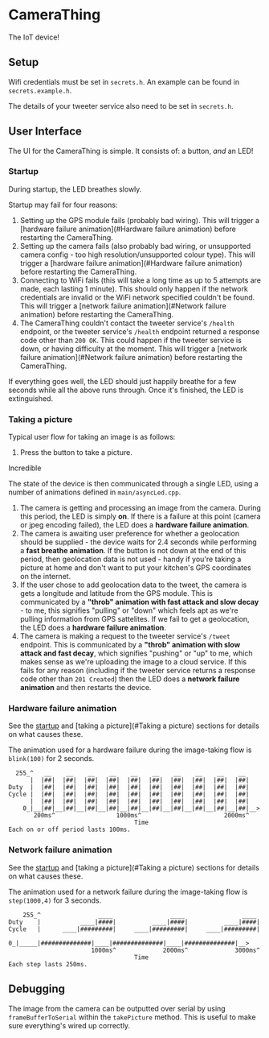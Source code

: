 # CameraThing

The IoT device!


## Setup

Wifi credentials must be set in `secrets.h`. An example can be found in `secrets.example.h`.

The details of your tweeter service also need to be set in `secrets.h`.



## User Interface

The UI for the CameraThing is simple. It consists of: a button, *and* an LED!



### Startup

During startup, the LED breathes slowly.

Startup may fail for four reasons:

1. Setting up the GPS module fails (probably bad wiring). This will trigger a [hardware failure animation](#Hardware failure animation) before restarting the CameraThing.
2. Setting up the camera fails (also probably bad wiring, or unsupported camera config - too high resolution/unsupported colour type). This will trigger a [hardware failure animation](#Hardware failure animation) before restarting the CameraThing.
3. Connecting to WiFi fails (this will take a long time as up to 5 attempts are made, each lasting 1 minute). This should only happen if the network credentials are invalid or the WiFi network specified couldn't be found. This will trigger a [network failure animation](#Network failure animation) before restarting the CameraThing.
4. The CameraThing couldn't contact the tweeter service's `/health` endpoint, or the tweeter service's `/health` endpoint returned a response code other than `200 OK`. This could happen if the tweeter service is down, or having difficulty at the moment. This will trigger a [network failure animation](#Network failure animation) before restarting the CameraThing.

If everything goes well, the LED should just happily breathe for a few seconds while all the above runs through. Once it's finished, the LED is extinguished.



### Taking a picture

Typical user flow for taking an image is as follows:

1. Press the button to take a picture.

Incredible

The state of the device is then communicated through a single LED, using a number of animations defined in `main/asyncLed.cpp`.

1. The camera is getting and processing an image from the camera. During this period, the LED is simply **on**. If there is a failure at this point (camera or jpeg encoding failed), the LED does a **hardware failure animation**.
2. The camera is awaiting user preference for whether a geolocation should be supplied - the device waits for 2.4 seconds while performing a **fast breathe animation**. If the button is not down at the end of this period, then geolocation data is not used - handy if you're taking a picture at home and don't want to put your kitchen's GPS coordinates on the internet.
3. If the user chose to add geolocation data to the tweet, the camera is gets a longitude and latitude from the GPS module. This is communicated by a **"throb" animation with fast attack and slow decay** - to me, this signifies "pulling" or "down" which feels apt as we're pulling information from GPS sattelites. If we fail to get a geolocation, the LED does a **hardware failure animation**.
4. The camera is making a request to the tweeter service's `/tweet` endpoint. This is communicated by a **"throb" animation with slow attack and fast decay**, which signifies "pushing" or "up" to me, which makes sense as we're uploading the image to a cloud service. If this fails for any reason (including if the tweeter service returns a response code other than `201 Created`) then the LED does a **network failure animation** and then restarts the device.



### Hardware failure animation

See the [startup](#Startup) and [taking a picture](#Taking a picture) sections for details on what causes these.

The animation used for a hardware failure during the image-taking flow is `blink(100)` for 2 seconds.

```
  255_^   __    __    __    __    __    __    __    __    __    __ 
      |  |##|  |##|  |##|  |##|  |##|  |##|  |##|  |##|  |##|  |##|
Duty  |  |##|  |##|  |##|  |##|  |##|  |##|  |##|  |##|  |##|  |##|
Cycle |  |##|  |##|  |##|  |##|  |##|  |##|  |##|  |##|  |##|  |##|
      |  |##|  |##|  |##|  |##|  |##|  |##|  |##|  |##|  |##|  |##|
    0_|__|##|__|##|__|##|__|##|__|##|__|##|__|##|__|##|__|##|__|##|__>
       200ms^                 1000ms^                       2000ms^
                                   Time
Each on or off period lasts 100ms.
```



### Network failure animation

See the [startup](#Startup) and [taking a picture](#Taking a picture) sections for details on what causes these.

The animation used for a network failure during the image-taking flow is `step(1000,4)` for 3 seconds.

```
    255_^                ____                ____                ____ 
Duty    |           ____|####|          ____|####|          ____|####|
Cycle   |      ____|#########|     ____|#########|     ____|#########|
      0_|_____|##############|____|##############|____|##############|__>
                       1000ms^             2000ms^             3000ms^
                                   Time
Each step lasts 250ms.
```



## Debugging

The image from the camera can be outputted over serial by using `frameBufferToSerial` within the `takePicture` method. This is useful to make sure everything's wired up correctly.
